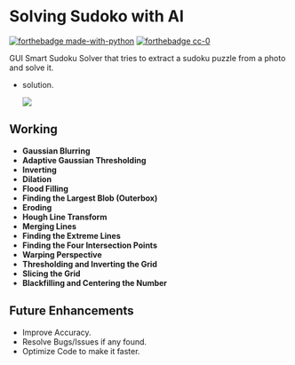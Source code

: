 # Solving Sudoko with AI 
[![forthebadge made-with-python](http://ForTheBadge.com/images/badges/made-with-python.svg)](https://www.python.org/) 
[![forthebadge cc-0](http://ForTheBadge.com/images/badges/cc-0.svg)](http://ForTheBadge.com)

GUI Smart Sudoku Solver that tries to extract a sudoku puzzle from a photo and solve it.

* solution.

    ![](https://github.com/neeru1207/AI_Sudoku/blob/master/Screenshots/19.png)
    

## Working

*   **Gaussian Blurring**
*   **Adaptive Gaussian Thresholding**
*   **Inverting**
*   **Dilation**
*   **Flood Filling**
*   **Finding the Largest Blob (Outerbox)**
*   **Eroding**
*   **Hough Line Transform**
*   **Merging Lines**
*   **Finding the Extreme Lines**
*   **Finding the Four Intersection Points**
*   **Warping Perspective**
*   **Thresholding and Inverting the Grid**
*   **Slicing the Grid**
*   **Blackfilling and Centering the Number**
    
## Future Enhancements

* Improve Accuracy.
* Resolve Bugs/Issues if any found.
* Optimize Code to make it faster.










